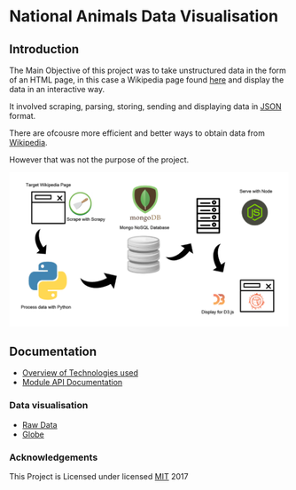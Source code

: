 # National Animals Data Visualisation

## Introduction

The Main Objective of this project was to take unstructured data in the form of an HTML page, in this case a Wikipedia page found [here](https://en.wikipedia.org/wiki/List_of_national_animals) and display the data in an interactive way.

It involved scraping, parsing, storing, sending and displaying data in [JSON](https://www.json.org/) format.

There are ofcousre more efficient and better ways to obtain data from [Wikipedia](https://en.wikipedia.org/w/api.php?action=parse&page=Flag_of_Ireland&format=json).

However that was not the purpose of the project.

![tool-chain](img/info_national_animals.png)

## Documentation

* [Overview of Technologies used](http://codinglab.me/national-animals/)
* [Module API Documentation](http://adamharpur.com/codinglab.me/datavis/docs)

### Data visualisation

* [Raw Data](https://datavis.online/map)
* [Globe](http://adamharpur.com/codinglab.me/datavis)

### Acknowledgements

This Project is Licensed under
licensed [MIT](https://choosealicense.com/licenses/mit/) 2017
